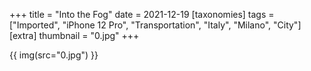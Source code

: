 +++
title = "Into the Fog"
date = 2021-12-19
[taxonomies]
tags = ["Imported", "iPhone 12 Pro", "Transportation", "Italy", "Milano", "City"]
[extra]
thumbnail = "0.jpg"
+++

{{ img(src="0.jpg") }}
